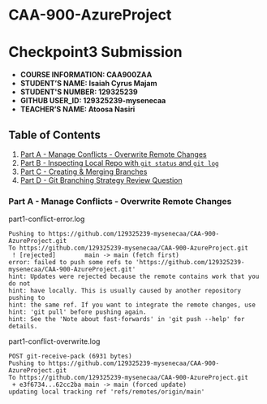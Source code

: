 # CAA-900-AzureProject


# Checkpoint3 Submission

- **COURSE INFORMATION: CAA900ZAA**
- **STUDENT’S NAME: Isaiah Cyrus Majam**
- **STUDENT'S NUMBER: 129325239**
- **GITHUB USER_ID: 129325239-mysenecaa**
- **TEACHER’S NAME: Atoosa Nasiri**


## Table of Contents
1. [Part A - Manage Conflicts - Overwrite Remote Changes](#header)
2. [Part B - Inspecting Local Repo with `git status` and `git log`](#header)
3. [Part C - Creating & Merging Branches](#header)
4. [Part D - Git Branching Strategy Review Question](#header)


### Part A - Manage Conflicts - Overwrite Remote Changes

part1-conflict-error.log
```log
Pushing to https://github.com/129325239-mysenecaa/CAA-900-AzureProject.git
To https://github.com/129325239-mysenecaa/CAA-900-AzureProject.git
 ! [rejected]        main -> main (fetch first)
error: failed to push some refs to 'https://github.com/129325239-mysenecaa/CAA-900-AzureProject.git'
hint: Updates were rejected because the remote contains work that you do not
hint: have locally. This is usually caused by another repository pushing to
hint: the same ref. If you want to integrate the remote changes, use
hint: 'git pull' before pushing again.
hint: See the 'Note about fast-forwards' in 'git push --help' for details.
```

part1-conflict-overwrite.log
```log
POST git-receive-pack (6931 bytes)
Pushing to https://github.com/129325239-mysenecaa/CAA-900-AzureProject.git
To https://github.com/129325239-mysenecaa/CAA-900-AzureProject.git
 + e3f6734...62cc2ba main -> main (forced update)
updating local tracking ref 'refs/remotes/origin/main'
```